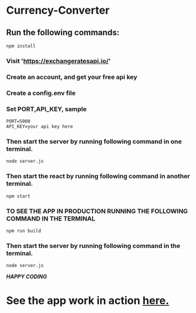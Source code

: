 # Currency-Converter

## Run the following commands:

`npm install`

### Visit 'https://exchangeratesapi.io/'
### Create an account, and get your free api key

### Create a config.env file
### Set PORT,API_KEY, sample
```
PORT=5000
API_KEY=your api key here
```

### Then start the server by running following command in one terminal.
`node server.js`

### Then start the react by running following command in another terminal.
`npm start`

### TO SEE THE APP IN PRODUCTION RUNNING THE FOLLOWING COMMAND IN THE TERMINAL
`npm run build`

### Then start the server by running following command in the terminal.
`node server.js`

***_HAPPY CODING_*** 

# See the app work in action [here.](https://currency-converter-app-101.herokuapp.com/)
